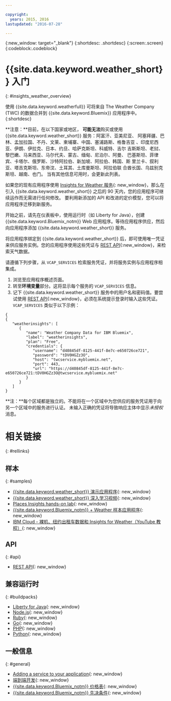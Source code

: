 ```yaml
---

copyright:
  years: 2015, 2016
lastupdated: "2016-07-28"

---
```


{:new_window: target="_blank"}
{:shortdesc: .shortdesc}
{:screen:.screen}
{:codeblock:.codeblock}

# {{site.data.keyword.weather_short}} 入门
{: #insights_weather_overview}

使用 {{site.data.keyword.weatherfull}} 可将来自 The Weather Company (TWC) 的数据合并到 {{site.data.keyword.Bluemix}} 应用程序中。
{:shortdesc}

**注意：**目前，在以下国家或地区，
**可能无法**购买或使用
{{site.data.keyword.weather_short}} 服务：阿富汗、亚美尼亚、
阿塞拜疆、巴林、孟加拉国、不丹、文莱、柬埔寨、中国、塞浦路斯、格鲁吉亚
、印度尼西亚、伊朗、伊拉克、日本、约旦、哈萨克斯坦、科威特、吉尔
吉斯斯坦、老挝、黎巴嫩、马来西亚、马尔代夫、蒙古、缅甸、尼泊尔、阿曼、
巴基斯坦、菲律宾、卡塔尔、俄罗斯、沙特阿拉伯、新加坡、阿拉伯、韩国、斯
里兰卡、叙利亚、塔吉克斯坦、东帝汶、土耳其、土库曼斯坦、阿拉伯联
合酋长国、乌兹别克斯坦、越南、也门。
当有其他信息可用时，会更新此列表。

如果您的现有应用程序使用 [Insights for Weather 服务](https://console.{DomainName}/docs/services/InsightsWeather/index.html){: new_window}，那么在引入 {{site.data.keyword.weather_short}} 之后的 90 天内，您的应用程序可继续运作而无需进行任何修改。
要利用新添加的 API 和改进的定价模型，您可以将应用程序迁移到新服务。


开始之前，请先在仪表板中，使用运行时（如 Liberty for Java），创建 {{site.data.keyword.Bluemix_notm}} Web 应用程序。等待应用程序供应，然后向应用程序添加 {{site.data.keyword.weather_short}} 服务。

将应用程序绑定到 {{site.data.keyword.weather_short}} 后，即可使用唯一凭证来供应服务实例。您的应用程序使用这些凭证与 [REST API](https://twcservice.{APPDomain}/rest-api/){:new_window}，来检索天气数据。

请遵循下列步骤，从 `VCAP_SERVICES` 检索服务凭证，并将服务实例与应用程序相集成。

1. 浏览至应用程序概述页面。
2. 转至**环境变量**部分。这将显示每个服务的 `VCAP_SERVICES` 信息。
3. 记下 {{site.data.keyword.weather_short}} 服务中的用户名和密码值。要尝试使用 [REST API](https://twcservice.{APPDomain}/rest-api/){:new_window}，必须在系统提示登录时输入这些凭证。`VCAP_SERVICES` 类似于以下示例：

```
{
{
   "weatherinsights": [
      {
         "name": "Weather Company Data for IBM Bluemix",
         "label": "weatherinsights",
         "plan": "Free",
         "credentials": {
            "username": "d40845df-8125-441f-8e7c-e650726ce721",
            "password": "tDV0HGZz3O",
            "host": "twcservice.mybluemix.net",
            "port": 443,
            "url": "https://d40845df-8125-441f-8e7c-e650726ce721:tDV0HGZz3O@twcservice.mybluemix.net"
         }
      }
   ]
}
```

**注：**每个区域都是独立的。不能将在一个区域中为您供应的服务凭证用于向另一个区域中的服务进行认证。
未输入正确的凭证将导致响应主体中显示*未授权*消息。

# 相关链接
{: #rellinks}
## 样本
{: #samples}
* [{{site.data.keyword.weather_short}} 演示应用程序](http://weather-company-data-demo.{APPDomain}){: new_window}
* [{{site.data.keyword.weather_short}} 深入学习视频](https://youtu.be/pZHXIibziUo){: new_window}
* [Places Insights hands-on lab](https://github.com/IBM-Bluemix/places-insights-lab){: new_window}
* [{{site.data.keyword.Bluemix_notm}} + Weather 样本应用程序](https://github.com/IBM-Bluemix/insights-weather){: new_window}
* [IBM Cloud - 裸机、纽约出租车数据和 Insights for Weather（YouTube 教程）](https://www.youtube.com/watch?v=Uwmzpx9DZ5c){: new_window}

## API
{: #api}
* [REST API](https://twcservice.{APPDomain}/rest-api/){: new_window}

## 兼容运行时 
{: #buildpacks}
* [Liberty for Java](https://console.{DomainName}/docs/runtimes/liberty/index.html){: new_window}
* [Node.js](https://console.{DomainName}/docs/runtimes/nodejs/index.html){: new_window}
* [Ruby](https://console.{DomainName}/docs/runtimes/ruby/index.html){: new_window}
* [Go](https://console.{DomainName}/docs/runtimes/go/index.html){: new_window}
* [PHP](https://console.{DomainName}/docs/runtimes/php/index.html){: new_window}
* [Python](https://console.{DomainName}/docs/runtimes/python/index.html){: new_window}

## 一般信息
{: #general}
* [Adding a service to your application](/docs/reqnsi.html){: new_window}
* [端到端开发](https://console.{DomainName}/docs/cfapps/ee.html){: new_window}
* [{{site.data.keyword.Bluemix_notm}} 价格表](https://console.{DomainName}/pricing/){: new_window}
* [{{site.data.keyword.Bluemix_notm}} 先决条件](https://developer.ibm.com/bluemix/support/#prereqs){: new_window}
